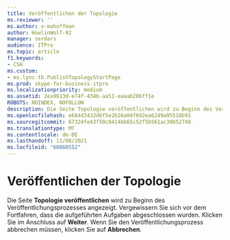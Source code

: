 ```yaml
---
title: Veröffentlichen der Topologie
ms.reviewer: ''
ms.author: v-mahoffman
author: HowlinWolf-92
manager: serdars
audience: ITPro
ms.topic: article
f1.keywords:
- CSH
ms.custom:
- ms.lync.tb.PublishTopologyStartPage
ms.prod: skype-for-business-itpro
ms.localizationpriority: medium
ms.assetid: 2ea9613d-e74f-434b-aa51-eaaab206ff1e
ROBOTS: NOINDEX, NOFOLLOW
description: Die Seite Topologie veröffentlichen wird zu Beginn des Veröffentlichungsprozesses angezeigt. Vergewissern Sie sich vor dem Fortfahren, dass die aufgeführten Aufgaben abgeschlossen wurden. Klicken Sie im Anschluss auf Weiter. Wenn Sie den Veröffentlichungsprozess abbrechen müssen, klicken Sie auf Abbrechen.
ms.openlocfilehash: e684d3432d6f5e2b26a04f692ea6249a95510b91
ms.sourcegitcommit: 67324fe43f50c8414bb65c52f5b561ac30b52748
ms.translationtype: MT
ms.contentlocale: de-DE
ms.lasthandoff: 11/08/2021
ms.locfileid: "60860552"
---
```

# <a name="publish-topology"></a>Veröffentlichen der Topologie
 
Die Seite **Topologie veröffentlichen** wird zu Beginn des Veröffentlichungsprozesses angezeigt. Vergewissern Sie sich vor dem Fortfahren, dass die aufgeführten Aufgaben abgeschlossen wurden. Klicken Sie im Anschluss auf **Weiter**. Wenn Sie den Veröffentlichungsprozess abbrechen müssen, klicken Sie auf **Abbrechen**.
  

